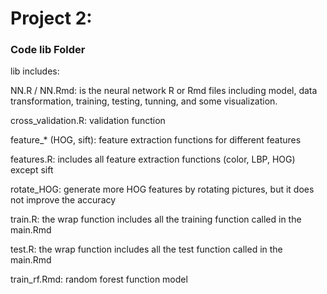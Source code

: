 # Project 2: 
### Code lib Folder


lib includes:

NN.R / NN.Rmd: is the neural network R or Rmd files including model, data transformation, training, testing, tunning, and some visualization. 

cross_validation.R: validation function

feature_* (HOG, sift): feature extraction functions for different features

features.R: includes all feature extraction functions (color, LBP, HOG) except sift

rotate_HOG: generate more HOG features by rotating pictures, but it does not improve the accuracy

train.R: the wrap function includes all the training function called in the main.Rmd

test.R: the wrap function includes all the test function called in the main.Rmd

train_rf.Rmd: random forest function model
